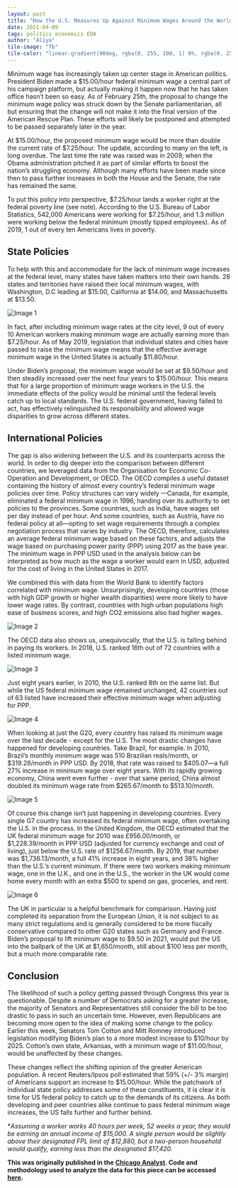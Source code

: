 ```yaml
---
layout: post
title: "How the U.S. Measures Up Against Minimum Wages Around the World"
date: 2021-04-09
tags: politics economics EDA
author: "Aliya"
tile-image: "fb"
tile-color: "linear-gradient(90deg, rgba(0, 255, 100, 1) 0%, rgba(0, 255, 255, 1) 100%)"
---
```


Minimum wage has increasingly taken up center stage in American politics. President Biden made a $15.00/hour federal minimum wage a central part of his campaign platform, but actually making it happen now that he has taken office hasn’t been so easy. As of February 25th, the proposal to change the minimum wage policy was struck down by the Senate parliamentarian, all but ensuring that the change will not make it into the final version of the American Rescue Plan. These efforts will likely be postponed and attempted to be passed separately later in the year. 

At $15.00/hour, the proposed minimum wage would be more than double the current rate of $7.25/hour. The update, according to many on the left, is long overdue. The last time the rate was raised was in 2009, when the Obama administration pitched it as part of similar efforts to boost the nation’s struggling economy. Although many efforts have been made since then to pass further increases in both the House and the Senate, the rate has remained the same.

To put this policy into perspective, $7.25/hour lands a worker right at the federal poverty line (see note). According to the U.S. Bureau of Labor Statistics, 542,000 Americans were working for $7.25/hour, and 1.3 million were working below the federal minimum (mostly tipped employees). As of 2019, 1 out of every ten Americans lives in poverty.

## State Policies

To help with this and accommodate for the lack of minimum wage increases at the federal level, many states have taken matters into their own hands. 28 states and territories have raised their local minimum wages, with Washington, D.C leading at $15.00, California at $14.00, and Massachusetts at $13.50. 

![Image 1](https://aliya-zee.github.io/assets/chi-analyst-min-wage/image-1-by-state.png)

In fact, after including minimum wage rates at the city level, 9 out of every 10 American workers making minimum wage are actually earning more than $7.25/hour. As of May 2019, legislation that individual states and cities have passed to raise the minimum wage means that the effective average minimum wage in the United States is actually $11.80/hour. 

Under Biden’s proposal, the minimum wage would be set at $9.50/hour and then steadily increased over the next four years to $15.00/hour. This means that for a large proportion of minimum wage workers in the U.S. the immediate effects of the policy would be minimal until the federal levels catch up to local standards. The U.S. federal government, having failed to act, has effectively relinquished its responsibility and allowed wage disparities to grow across different states.

## International Policies

The gap is also widening between the U.S. and its counterparts across the world. In order to dig deeper into the comparison between different countries, we leveraged data from the Organisation for Economic Co-Operation and Development, or OECD. The OECD compiles a useful dataset containing the history of almost every country’s federal minimum wage policies over time. Policy structures can vary widely —Canada, for example, eliminated a federal minimum wage in 1996, handing over its authority to set policies to the provinces. Some countries, such as India, have wages set per day instead of per hour. And some countries, such as Austria, have no federal policy at all—opting to set wage requirements through a complex negotiation process that varies by industry. The OECD, therefore, calculates an average federal minimum wage based on these factors, and  adjusts the wage based on purchasing power parity (PPP) using 2017 as the base year. The minimum wage in PPP USD used in the analysis below can be interpreted as how much as the wage a worker would earn in USD, adjusted for the cost of living in the United States in 2017.

We combined this with data from the World Bank to identify factors correlated with minimum wage. Unsurprisingly, developing countries (those with high GDP growth or higher wealth disparities) were more likely to have lower wage rates. By contrast, countries with high urban populations high ease of business scores, and high CO2 emissions also had higher wages. 

![Image 2](https://aliya-zee.github.io/assets/chi-analyst-min-wage/image-2-correlations.png) 

The OECD data also shows us, unequivocally, that the U.S. is falling behind in paying its workers. In 2018, U.S. ranked 16th out of 72 countries with a listed minimum wage. 

![Image 3](https://aliya-zee.github.io/assets/chi-analyst-min-wage/image-3-by-country.png)
 
Just eight years earlier, in 2010, the U.S. ranked 8th on the same list. But while the US federal minimum wage remained unchanged, 42 countries out of 63 listed have increased their effective minimum wage when adjusting for PPP. 

![Image 4](https://aliya-zee.github.io/assets/chi-analyst-min-wage/image-4-histogram.png)

When looking at just the G20, every country has raised its minimum wage over the last decade - except for the U.S. The most drastic changes have happened for developing countries. Take Brazil, for example. In 2010, Brazil’s monthly minimum wage was 510 Brazilian reals/month, or $319.28/month in PPP USD. By 2018, that rate was raised to $405.07—a full 27% increase in minimum wage over eight years. With its rapidly growing economy, China went even further - over that same period, China almost doubled its minimum wage rate from $265.67/month to $513.10/month. 

![Image 5](https://aliya-zee.github.io/assets/chi-analyst-min-wage/image-5-all-countries.png)

Of course this change isn’t just happening in developing countries. Every single G7 country has increased its federal minimum wage, often overtaking the U.S. in the process. In the United Kingdom, the OECD estimated that the UK federal minimum wage for 2010 was £956.00/month, or $1,228.39/month in PPP USD (adjusted for currency exchange and cost of living), just below the U.S. rate of $1256.67/month. By 2019, that number was $1,736.13/month, a full 41% increase in eight years, and 38% higher than the U.S.’s current minimum. If there were two workers making minimum wage, one in the U.K., and one in the U.S., the worker in the UK would come home every month with an extra $500 to spend on gas, groceries, and rent.

![Image 6](https://aliya-zee.github.io/assets/chi-analyst-min-wage/image-6-G6.png)

The UK in particular is a helpful benchmark for comparison. Having just completed its separation from the European Union, it is not subject to as many strict regulations and is generally considered to be more fiscally conservative compared to other G20 states such as Germany and France. Biden’s proposal to lift minimum wage to $9.50 in 2021, would put the US into the ballpark of the UK at $1,650/month, still about $100 less per month, but a much more comparable rate.

## Conclusion

The likelihood of such a policy getting passed through Congress this year is questionable. Despite a number of Democrats asking for a greater increase, the majority of Senators and Representatives still consider the bill to be too drastic to pass in such an uncertain time. However, even Republicans are becoming more open to the idea of making some change to the policy. Earlier this week, Senators Tom Cotton and Mitt Romney introduced legislation modifying Biden’s plan to a more modest increase to $10/hour by 2025. Cotton’s own state, Arkansas, with a minimum wage of $11.00/hour, would be unaffected by these changes. 

These changes reflect the shifting opinion of the greater American population. A recent Reuters/Ipsos poll estimated that 59% (+/- 3% margin) of Americans support an increase to $15.00/hour. While the patchwork of individual state policy addresses some of these constituents, it is clear it is time for US federal policy to catch up to the demands of its citizens. As both developing and peer countries alike continue to pass federal minimum wage increases, the US falls further and further behind. 

*_Assuming a worker works 40 hours per week, 52 weeks a year, they would be earning an annual income of $15,000. A single person would be slightly above their designated FPL limit of $12,880, but a two-person household would qualify, earning less than the designated $17,420._ 

**This was originally published in the [Chicago Analyst](https://chicagoanalyst.com/). 
Code and methodology used to analyze the data for this piece can be accessed [here](https://github.com/aliya-zee/chianalyst/blob/main/MinWage-EDA.ipynb).**